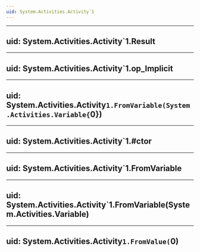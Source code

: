 ```yaml
---
uid: System.Activities.Activity`1
---
```


---
uid: System.Activities.Activity`1.Result
---

---
uid: System.Activities.Activity`1.op_Implicit
---

---
uid: System.Activities.Activity`1.FromVariable(System.Activities.Variable{`0})
---

---
uid: System.Activities.Activity`1.#ctor
---

---
uid: System.Activities.Activity`1.FromVariable
---

---
uid: System.Activities.Activity`1.FromVariable(System.Activities.Variable)
---

---
uid: System.Activities.Activity`1.FromValue(`0)
---
